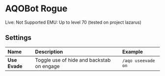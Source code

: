 # AQOBot Rogue

Live: Not Supported
EMU: Up to level 70 (tested on project lazarus)

## Settings

| **Name** | **Description** | **Example** |
| :-- | :----- | :--- |
| **Use Evade** | Toggle use of hide and backstab on engage | `/aqo useevade on` |
